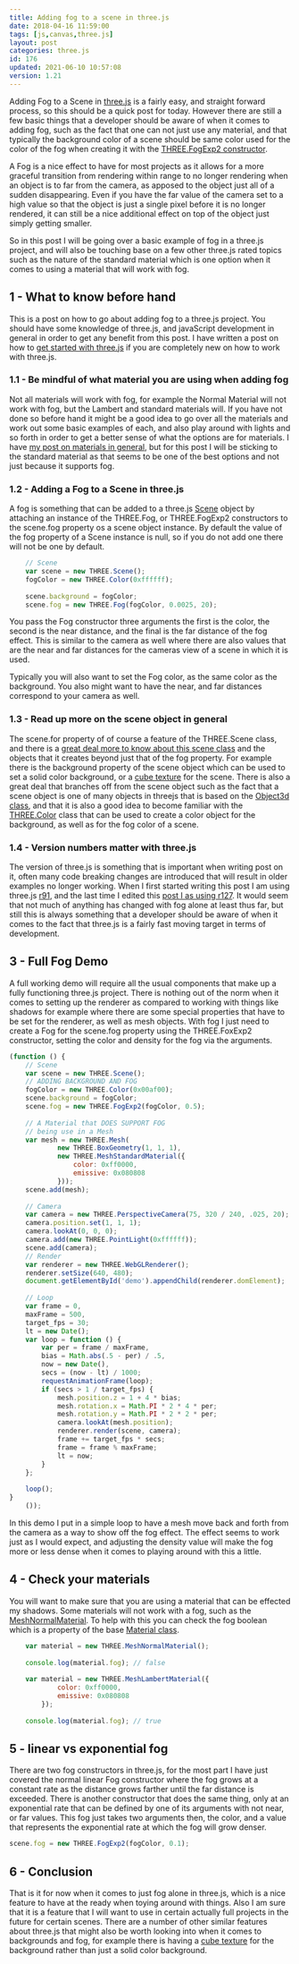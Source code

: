 ```yaml
---
title: Adding fog to a scene in three.js
date: 2018-04-16 11:59:00
tags: [js,canvas,three.js]
layout: post
categories: three.js
id: 176
updated: 2021-06-10 10:57:08
version: 1.21
---
```


Adding Fog to a Scene in [three.js](https://threejs.org/) is a fairly easy, and straight forward process, so this should be a quick post for today. However there are still a few basic things that a developer should be aware of when it comes to adding fog, such as the fact that one can not just use any material, and that typically the background color of a scene should be same color used for the color of the fog when creating it with the [THREE.FogExp2 constructor](https://threejs.org/docs/#api/en/scenes/FogExp2).

A Fog is a nice effect to have for most projects as it allows for a more graceful transition from rendering within range to no longer rendering when an object is to far from the camera, as apposed to the object just all of a sudden disappearing. Even if you have the far value of the camera set to a high value so that the object is just a single pixel before it is no longer rendered, it can still be a nice additional effect on top of the object just simply getting smaller.
 
So in this post I will be going over a basic example of fog in a three.js project, and will also be touching base on a few other three.js rated topics such as the nature of the standard material which is one option when it comes to using a material that will work with fog.

<!-- more -->

## 1 - What to know before hand

This is a post on how to go about adding fog to a three.js project. You should have some knowledge of three.js, and javaScript development in general in order to get any benefit from this post. I have written a post on how to [get started with three.js](/2018/04/04/threejs-getting-started/) if you are completely new on how to work with three.js. 
### 1.1 - Be mindful of what material you are using when adding fog

Not all materials will work with fog, for example the Normal Material will not work with fog, but the Lambert and standard materials will. If you have not done so before hand it might be a good idea to go over all the materials and work out some basic examples of each, and also play around with lights and so forth in order to get a better sense of what the options are for materials. I have [my post on materials in general](/2018/04/30/threejs-materials/), but for this post I will be sticking to the standard material as that seems to be one of the best options and not just because it supports fog.

### 1.2 - Adding a Fog to a Scene in three.js

A fog is something that can be added to a three.js [Scene](https://threejs.org/docs/index.html#api/scenes/Scene) object by attaching an instance of the THREE.Fog, or THREE.FogExp2 constructors to the scene.fog property os a scene object instance. By default the value of the fog property of a Scene instance is null, so if you do not add one there will not be one by default.

```js
    // Scene
    var scene = new THREE.Scene();
    fogColor = new THREE.Color(0xffffff);
 
    scene.background = fogColor;
    scene.fog = new THREE.Fog(fogColor, 0.0025, 20);
```

You pass the Fog constructor three arguments the first is the color, the second is the near distance, and the final is the far distance of the fog effect. This is similar to the camera as well where there are also values that are the near and far distances for the cameras view of a scene in which it is used.

Typically you will also want to set the Fog color, as the same color as the background. You also might want to have the near, and far distances correspond to your camera as well.

### 1.3 - Read up more on the scene object in general

The scene.for property of of course a feature of the THREE.Scene class, and there is a [great deal more to know about this scene class](/2018/05/03/threejs-scene/) and the objects that it creates beyond just that of the fog property. For example there is the background property of the scene object which can be used to set a solid color background, or a [cube texture](/2018/04/22/threejs-cube-texture/) for the scene. There is also a great deal that branches off from the scene object such as the fact that a scene object is one of many objects in threejs that is based on the [Object3d class](/2018/04/23/threejs-object3d/), and that it is also a good idea to become familiar with the [THREE.Color](/2021/05/03/threejs-color/) class that can be used to create a color object for the background, as well as for the fog color of a scene.

### 1.4 - Version numbers matter with three.js

The version of three.js is something that is important when writing post on it, often many code breaking changes are introduced that will result in older examples no longer working. When I first started writing this post I am using three.js [r91](https://github.com/mrdoob/three.js/tree/r91), and the last time I edited this [post I as using r127](https://github.com/mrdoob/three.js/tree/r127). It would seem that not much of anything has changed with fog alone at least thus far, but still this is always something that a developer should be aware of when it comes to the fact that three.js is a fairly fast moving target in terms of development.

## 3 - Full Fog Demo

A full working demo will require all the usual components that make up a fully functioning three.js project. There is nothing out of the norm when it comes to setting up the renderer as compared to working with things like shadows for example where there are some special properties that have to be set for the renderer, as well as mesh objects. With fog I just need to create a Fog for the scene.fog property using the THREE.FoxExp2 constructor, setting the color and density for the fog via the arguments.

```js
(function () {
    // Scene
    var scene = new THREE.Scene();
    // ADDING BACKGROUND AND FOG
    fogColor = new THREE.Color(0x00af00);
    scene.background = fogColor;
    scene.fog = new THREE.FogExp2(fogColor, 0.5);
 
    // A Material that DOES SUPPORT FOG
    // being use in a Mesh
    var mesh = new THREE.Mesh(
            new THREE.BoxGeometry(1, 1, 1),
            new THREE.MeshStandardMaterial({
                color: 0xff0000,
                emissive: 0x080808
            }));
    scene.add(mesh);
 
    // Camera
    var camera = new THREE.PerspectiveCamera(75, 320 / 240, .025, 20);
    camera.position.set(1, 1, 1);
    camera.lookAt(0, 0, 0);
    camera.add(new THREE.PointLight(0xffffff));
    scene.add(camera);
    // Render
    var renderer = new THREE.WebGLRenderer();
    renderer.setSize(640, 480);
    document.getElementById('demo').appendChild(renderer.domElement);
 
    // Loop
    var frame = 0,
    maxFrame = 500,
    target_fps = 30;
    lt = new Date();
    var loop = function () {
        var per = frame / maxFrame,
        bias = Math.abs(.5 - per) / .5,
        now = new Date(),
        secs = (now - lt) / 1000;
        requestAnimationFrame(loop);
        if (secs > 1 / target_fps) {
            mesh.position.z = 1 + 4 * bias;
            mesh.rotation.x = Math.PI * 2 * 4 * per;
            mesh.rotation.y = Math.PI * 2 * 2 * per;
            camera.lookAt(mesh.position);
            renderer.render(scene, camera);
            frame += target_fps * secs;
            frame = frame % maxFrame;
            lt = now;
        }
    };
 
    loop();
}
    ());
```

In this demo I put in a simple loop to have a mesh move back and forth from the camera as a way to show off the fog effect. The effect seems to work just as I would expect, and adjusting the density value will make the fog more or less dense when it comes to playing around with this a little.

## 4 - Check your materials

You will want to make sure that you are using a material that can be effected my shadows. Some materials will not work with a fog, such as the [MeshNormalMaterial](https://threejs.org/docs/index.html#api/materials/MeshNormalMaterial). To help with this you can check the fog boolean which is a property of the base [Material class](https://threejs.org/docs/index.html#api/materials/Material).

```js
    var material = new THREE.MeshNormalMaterial();
 
    console.log(material.fog); // false
 
    var material = new THREE.MeshLambertMaterial({
            color: 0xff0000,
            emissive: 0x080808
        });
 
    console.log(material.fog); // true
```

## 5 - linear vs exponential fog

There are two fog constructors in three.js, for the most part I have just covered the normal linear Fog constructor where the fog grows at a constant rate as the distance grows farther until the far distance is exceeded. There is another constructor that does the same thing, only at an exponential rate that can be defined by one of its arguments with not near, or far values. This fog just takes two arguments then, the color, and a value that represents the exponential rate at which the fog will grow denser.

```js
scene.fog = new THREE.FogExp2(fogColor, 0.1);
```

## 6 - Conclusion

That is it for now when it comes to just fog alone in three.js, which is a nice feature to have at the ready when toying around with things. Also I am sure that it is a feature that I will want to use in certain actually full projects in the future for certain scenes. There are a number of other similar features about three.js that might also be worth looking into when it comes to backgrounds and fog, for example there is having a [cube texture](/2018/04/22/threejs-cube-texture/) for the background rather than just a solid color background.


